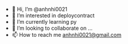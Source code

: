- 👋 Hi, I’m @anhnhi0021
- 👀 I’m interested in deploycontract
- 🌱 I’m currently learning py
- 💞️ I’m looking to collaborate on ...
- 📫 How to reach me anhnhi0021@gmail.com


<!---
anhnhi0021/anhnhi0021 is a ✨ special ✨ repository because its `README.md` (this file) appears on your GitHub profile.
You can click the Preview link to take a look at your changes.
--->
